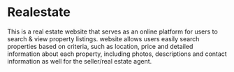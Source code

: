 # Realestate
This is a real estate website that serves as an online platform for users to search &amp; view property listings. website allows users easily search properties based on criteria, such as location, price and detailed information about each property, including photos, descriptions and contact information as well for the seller/real estate agent.
